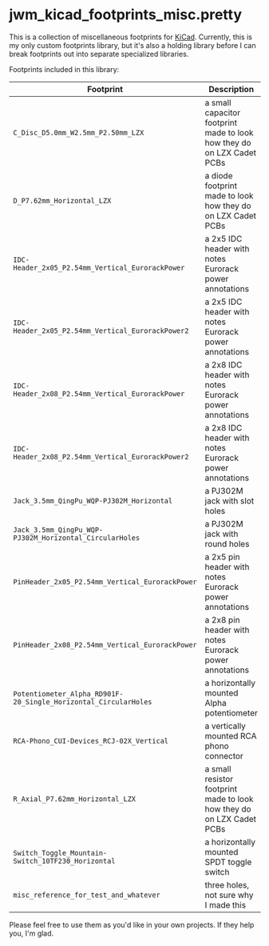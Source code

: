 jwm_kicad_footprints_misc.pretty
================================

This is a collection of miscellaneous footprints for [KiCad](https://kicad-pcb.org). Currently, this is my only custom footprints library, but it's also a holding library before I can break footprints out into separate specialized libraries.

Footprints included in this library:

Footprint | Description
--------- | -----------
`C_Disc_D5.0mm_W2.5mm_P2.50mm_LZX` | a small capacitor footprint made to look how they do on LZX Cadet PCBs
`D_P7.62mm_Horizontal_LZX` | a diode footprint made to look how they do on LZX Cadet PCBs
`IDC-Header_2x05_P2.54mm_Vertical_EurorackPower` | a 2x5 IDC header with notes Eurorack power annotations
`IDC-Header_2x05_P2.54mm_Vertical_EurorackPower2` | a 2x5 IDC header with notes Eurorack power annotations
`IDC-Header_2x08_P2.54mm_Vertical_EurorackPower` | a 2x8 IDC header with notes Eurorack power annotations
`IDC-Header_2x08_P2.54mm_Vertical_EurorackPower2` | a 2x8 IDC header with notes Eurorack power annotations
`Jack_3.5mm_QingPu_WQP-PJ302M_Horizontal` | a PJ302M jack with slot holes
`Jack_3.5mm_QingPu_WQP-PJ302M_Horizontal_CircularHoles` | a PJ302M jack with round holes
`PinHeader_2x05_P2.54mm_Vertical_EurorackPower` | a 2x5 pin header with notes Eurorack power annotations
`PinHeader_2x08_P2.54mm_Vertical_EurorackPower` | a 2x8 pin header with notes Eurorack power annotations
`Potentiometer_Alpha_RD901F-20_Single_Horizontal_CircularHoles` | a horizontally mounted Alpha potentiometer
`RCA-Phono_CUI-Devices_RCJ-02X_Vertical` | a vertically mounted RCA phono connector
`R_Axial_P7.62mm_Horizontal_LZX` | a small resistor footprint made to look how they do on LZX Cadet PCBs
`Switch_Toggle_Mountain-Switch_10TF230_Horizontal` | a horizontally mounted SPDT toggle switch
`misc_reference_for_test_and_whatever` | three holes, not sure why I made this

Please feel free to use them as you'd like in your own projects. If they help you, I'm glad.



